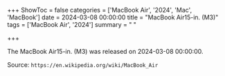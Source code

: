 +++
ShowToc = false
categories = ['MacBook Air', '2024', 'Mac', 'MacBook']
date = 2024-03-08 00:00:00
title = "MacBook Air15-in. (M3)"
tags = ['MacBook Air', '2024']
summary = " "

+++

The MacBook Air15-in. (M3) was released on 2024-03-08 00:00:00.

Source: `https://en.wikipedia.org/wiki/MacBook_Air`
